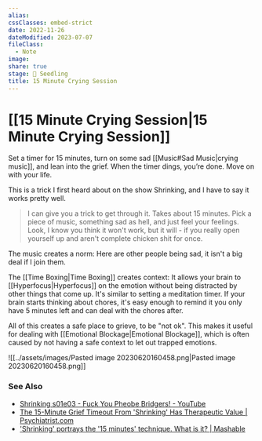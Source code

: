 ```yaml
---
alias: 
cssClasses: embed-strict
date: 2022-11-26
dateModified: 2023-07-07
fileClass:
  - Note
image: 
share: true
stage: 🌱 Seedling
title: 15 Minute Crying Session
---
```


# [[15 Minute Crying Session|15 Minute Crying Session]]

Set a timer for 15 minutes, turn on some sad [[Music#Sad Music|crying music]], and lean into the grief. 
When the timer dings, you’re done. Move on with your life.

This is a trick I first heard about on the show Shrinking, and I have to say it works pretty well.

> I can give you a trick to get through it. Takes about 15 minutes.
> Pick a piece of music, something sad as hell, and just feel your feelings.
> Look, I know you think it won't work, but it will - if you really open yourself up and aren't complete chicken shit for once.

The music creates a norm: Here are other people being sad, it isn't a big deal if I join them.

The [[Time Boxing|Time Boxing]] creates context: It allows your brain to [[Hyperfocus|Hyperfocus]] on the emotion without being distracted by other things that come up. It's similar to setting a meditation timer. If your brain starts thinking about chores, it's easy enough to remind it you only have 5 minutes left and can deal with the chores after.

All of this creates a safe place to grieve, to be "not ok". This makes it useful for dealing with [[Emotional Blockage|Emotional Blockage]], which is often caused by not having a safe context to let out trapped emotions.

![[../assets/images/Pasted image 20230620160458.png|Pasted image 20230620160458.png]]

### See Also

- [Shrinking s01e03 - Fuck You Pheobe Bridgers! - YouTube](https://www.youtube.com/watch?v=yIVY0dHwxkY)
- [The 15-Minute Grief Timeout From 'Shrinking' Has Therapeutic Value | Psychiatrist.com](https://www.psychiatrist.com/news/the-15-minute-grief-timeout-from-shrinking-has-therapeutic-value/#:~:text=In%20episode%203%2C%20entitled%20Fifteen,Move%20on%20with%20your%20life.)
- ['Shrinking' portrays the '15 minutes' technique. What is it? | Mashable](https://mashable.com/article/shrinking-apple-tv-15-minute-therapy-mental-health-technique)
